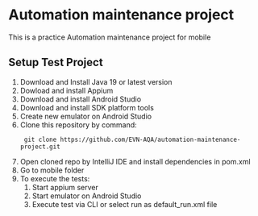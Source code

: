 # Automation maintenance project
This is a practice Automation maintenance project for mobile

## Setup Test Project

1. Download and Install Java 19 or latest version
2. Dowload and install Appium
3. Download and install Android Studio
4. Download and install SDK platform tools
5. Create new emulator on Android Studio
6. Clone this repository by command:
   ```shell
    git clone https://github.com/EVN-AQA/automation-maintenance-project.git
   ```  
7. Open cloned repo by IntelliJ IDE and install dependencies in pom.xml
8. Go to mobile folder
9. To execute the tests:
    1. Start appium server
    2. Start emulator on Android Studio
    3. Execute test via CLI or select run as default_run.xml file
